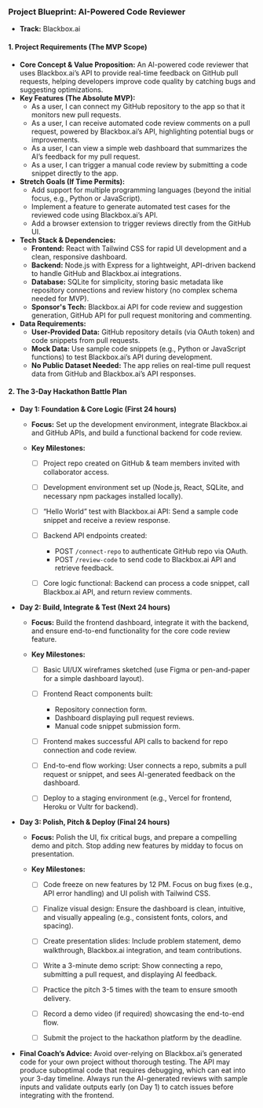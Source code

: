 ### **Project Blueprint: AI-Powered Code Reviewer**

- **Track:** Blackbox.ai

#### **1. Project Requirements (The MVP Scope)**

- **Core Concept & Value Proposition:** An AI-powered code reviewer that uses Blackbox.ai’s API to provide real-time feedback on GitHub pull requests, helping developers improve code quality by catching bugs and suggesting optimizations.
- **Key Features (The Absolute MVP):**
  - As a user, I can connect my GitHub repository to the app so that it monitors new pull requests.
  - As a user, I can receive automated code review comments on a pull request, powered by Blackbox.ai’s API, highlighting potential bugs or improvements.
  - As a user, I can view a simple web dashboard that summarizes the AI’s feedback for my pull request.
  - As a user, I can trigger a manual code review by submitting a code snippet directly to the app.
- **Stretch Goals (If Time Permits):**
  - Add support for multiple programming languages (beyond the initial focus, e.g., Python or JavaScript).
  - Implement a feature to generate automated test cases for the reviewed code using Blackbox.ai’s API.
  - Add a browser extension to trigger reviews directly from the GitHub UI.
- **Tech Stack & Dependencies:**
  - **Frontend:** React with Tailwind CSS for rapid UI development and a clean, responsive dashboard.
  - **Backend:** Node.js with Express for a lightweight, API-driven backend to handle GitHub and Blackbox.ai integrations.
  - **Database:** SQLite for simplicity, storing basic metadata like repository connections and review history (no complex schema needed for MVP).
  - **Sponsor's Tech:** Blackbox.ai API for code review and suggestion generation, GitHub API for pull request monitoring and commenting.
- **Data Requirements:**
  - **User-Provided Data:** GitHub repository details (via OAuth token) and code snippets from pull requests.
  - **Mock Data:** Use sample code snippets (e.g., Python or JavaScript functions) to test Blackbox.ai’s API during development.
  - **No Public Dataset Needed:** The app relies on real-time pull request data from GitHub and Blackbox.ai’s API responses.

#### **2. The 3-Day Hackathon Battle Plan**

- **Day 1: Foundation & Core Logic (First 24 hours)**

  - **Focus:** Set up the development environment, integrate Blackbox.ai and GitHub APIs, and build a functional backend for code review.

  - **Key Milestones:**

    - [ ] Project repo created on GitHub & team members invited with collaborator access.

    - [ ] Development environment set up (Node.js, React, SQLite, and necessary npm packages installed locally).

    - [ ] “Hello World” test with Blackbox.ai API: Send a sample code snippet and receive a review response.

    - [ ] Backend API endpoints created:

      - POST `/connect-repo` to authenticate GitHub repo via OAuth.
      - POST `/review-code` to send code to Blackbox.ai API and retrieve feedback.

    - [ ] Core logic functional: Backend can process a code snippet, call Blackbox.ai API, and return review comments.

- **Day 2: Build, Integrate & Test (Next 24 hours)**

  - **Focus:** Build the frontend dashboard, integrate it with the backend, and ensure end-to-end functionality for the core code review feature.

  - **Key Milestones:**

    - [ ] Basic UI/UX wireframes sketched (use Figma or pen-and-paper for a simple dashboard layout).

    - [ ] Frontend React components built:

      - Repository connection form.
      - Dashboard displaying pull request reviews.
      - Manual code snippet submission form.

    - [ ] Frontend makes successful API calls to backend for repo connection and code review.

    - [ ] End-to-end flow working: User connects a repo, submits a pull request or snippet, and sees AI-generated feedback on the dashboard.

    - [ ] Deploy to a staging environment (e.g., Vercel for frontend, Heroku or Vultr for backend).

- **Day 3: Polish, Pitch & Deploy (Final 24 hours)**

  - **Focus:** Polish the UI, fix critical bugs, and prepare a compelling demo and pitch. Stop adding new features by midday to focus on presentation.

  - **Key Milestones:**

    - [ ] Code freeze on new features by 12 PM. Focus on bug fixes (e.g., API error handling) and UI polish with Tailwind CSS.

    - [ ] Finalize visual design: Ensure the dashboard is clean, intuitive, and visually appealing (e.g., consistent fonts, colors, and spacing).

    - [ ] Create presentation slides: Include problem statement, demo walkthrough, Blackbox.ai integration, and team contributions.

    - [ ] Write a 3-minute demo script: Show connecting a repo, submitting a pull request, and displaying AI feedback.

    - [ ] Practice the pitch 3-5 times with the team to ensure smooth delivery.

    - [ ] Record a demo video (if required) showcasing the end-to-end flow.

    - [ ] Submit the project to the hackathon platform by the deadline.

- **Final Coach’s Advice:** Avoid over-relying on Blackbox.ai’s generated code for your own project without thorough testing. The API may produce suboptimal code that requires debugging, which can eat into your 3-day timeline. Always run the AI-generated reviews with sample inputs and validate outputs early (on Day 1) to catch issues before integrating with the frontend.
